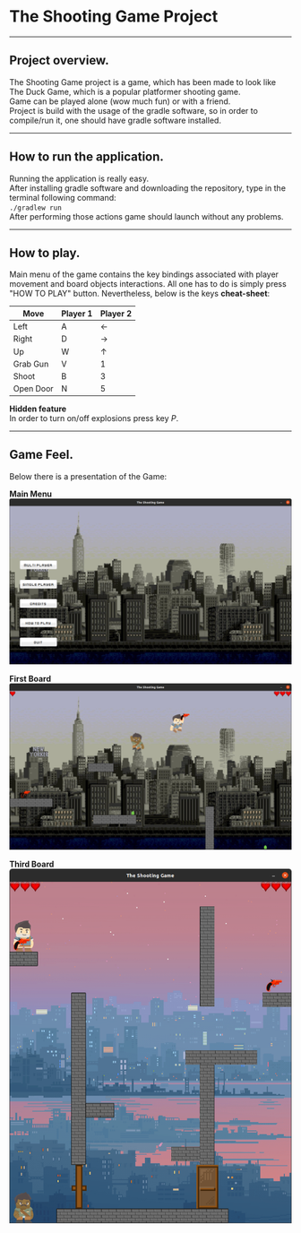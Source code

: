 # The Shooting Game Project

---

## Project overview.

The Shooting Game project is a game, which has been made to look like The Duck Game, which is a popular platformer
shooting game. <br>
Game can be played alone (wow much fun) or with a friend. <br>
Project is build with the usage of the gradle software, so in order to compile/run it, one should have gradle software
installed.

---

## How to run the application.

Running the application is really easy. <br>
After installing gradle software and downloading the repository, type in the terminal following command: <br>
`./gradlew run` <br>
After performing those actions game should launch without any problems.

---

## How to play.

Main menu of the game contains the key bindings associated with player movement and board objects interactions. All one
has to do is simply press "HOW TO PLAY" button. Nevertheless, below is the keys **cheat-sheet**: <br>

|Move      |Player 1   |Player 2   |
|----------|-----------|-----------|
|Left      | A         | ←         |
|Right     | D         | →         |
|Up        | W         | ↑         |
|Grab Gun  | V         | 1         |
|Shoot     | B         | 3         |
|Open Door | N         | 5         |

**Hidden feature** <br>
In order to turn on/off explosions press key *P*.

---

## Game Feel.

Below there is a presentation of the Game: <br>

**Main Menu**
![](src/main/resources/Images/MainMenu.png)

**First Board**
![](src/main/resources/Images/Board1.png)

**Third Board**
![](src/main/resources/Images/Board3.png)


